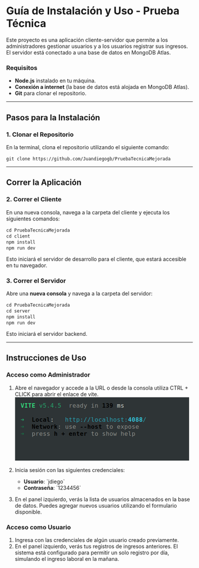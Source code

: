 # Guía de Instalación y Uso - **Prueba Técnica**

Este proyecto es una aplicación cliente-servidor que permite a los administradores gestionar usuarios y a los usuarios registrar sus ingresos. El servidor está conectado a una base de datos en MongoDB Atlas.

### Requisitos

- **Node.js** instalado en tu máquina.
- **Conexión a internet** (la base de datos está alojada en MongoDB Atlas).
- **Git** para clonar el repositorio.

---

## Pasos para la Instalación

### 1. Clonar el Repositorio

En la terminal, clona el repositorio utilizando el siguiente comando:

```
git clone https://github.com/Juandiegogb/PruebaTecnicaMejorada
```

---

## Correr la Aplicación

### 2. Correr el Cliente

En una nueva consola, navega a la carpeta del cliente y ejecuta los siguientes comandos:

```
cd PruebaTecnicaMejorada
cd client
npm install
npm run dev
```

Esto iniciará el servidor de desarrollo para el cliente, que estará accesible en tu navegador.

### 3. Correr el Servidor

Abre una **nueva consola** y navega a la carpeta del servidor:

```
cd PruebaTecnicaMejorada
cd server
npm install
npm run dev
```

Esto iniciará el servidor backend.

---

## Instrucciones de Uso

### **Acceso como Administrador**

1. Abre el navegador y accede a la URL o desde la consola utiliza CTRL + CLICK para abrir el enlace de vite.
![alt text](image.png)
2. Inicia sesión con las siguientes credenciales:

    - **Usuario**: \`jdiego\`
    - **Contraseña**: \`1234456\`

3. En el panel izquierdo, verás la lista de usuarios almacenados en la base de datos. Puedes agregar nuevos usuarios utilizando el formulario disponible.

### **Acceso como Usuario**

1. Ingresa con las credenciales de algún usuario creado previamente.
2. En el panel izquierdo, verás tus registros de ingresos anteriores. El sistema está configurado para permitir un solo registro por día, simulando el ingreso laboral en la mañana.
